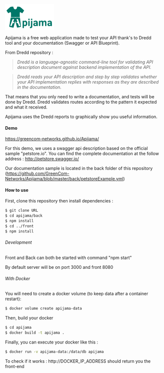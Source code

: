 <img src="https://github.com/GreenCom-Networks/Apijama/blob/master/front/src/images/apijama.png" width="160">

Apijama is a free web application made to test your API thank's to Dredd tool and your documentation (Swagger or API Blueprint).

From Dredd repository :
> *Dredd is a language-agnostic command-line tool for validating
API description document against backend implementation of the API.*

> *Dredd reads your API description and step by step validates whether 
your API implementation replies with responses as they are described 
in the documentation.*

That means that you only need to write a documentation, and tests will be done by Dredd.
Dredd validates routes according to the pattern it expected and what it received.

Apijama uses the Dredd reports to graphically show you useful information.

#### Demo

https://greencom-networks.github.io/Apijama/

For this demo, we uses a swagger api description based on the official sample "petstore.io".
You can find the complete documentation at the follow address : http://petstore.swagger.io/

Our documentation sample is located in the back folder of this repository (https://github.com/GreenCom-Networks/Apijama/blob/master/back/petstoreExample.yml)


#### How to use

First, clone this repository then install dependencies :

``` sh
$ git clone URL
$ cd apijama/back
$ npm install
$ cd ../front
$ npm install
```

###### Development

Front and Back can both be started with command "npm start"

By default server will be on port 3000 and front 8080

###### With Docker

You will need to create a docker volume (to keep data after a container restart):

``` sh
$ docker volume create apijama-data
```

Then, build your docker 

``` sh
$ cd apijama
$ docker build -t apijama .
```

Finally, you can execute your docker like this : 

``` sh
$ docker run -v apijama-data:/data/db apijama
```

To check if it works : http://DOCKER_IP_ADDRESS should return you the front-end
